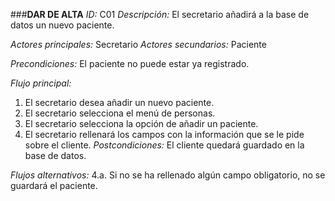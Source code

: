 ###**DAR DE ALTA**
*ID:* C01	*Descripción:* El secretario añadirá a la base de datos un nuevo paciente.

*Actores principales:* Secretario	*Actores secundarios:* Paciente

*Precondiciones:*
El paciente no puede estar ya registrado.

*Flujo principal:*
1. El secretario desea añadir un nuevo paciente.
2. El secretario selecciona el menú de personas.
3. El secretario selecciona la opción de añadir un paciente.
4. El secretario rellenará los campos con la información que se le pide sobre el cliente.
*Postcondiciones:*
El cliente quedará guardado en la base de datos.

*Flujos alternativos:*
4.a. Si no se ha rellenado algún campo obligatorio, no se guardará el paciente.